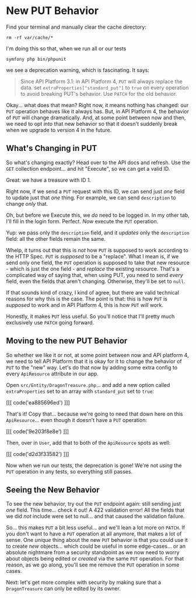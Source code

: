 # New PUT Behavior

Find your terminal and manually clear the cache directory:

```terminal-silent
rm -rf var/cache/*
```

I'm doing this so that, when we run all or our tests

```terminal-silent
symfony php bin/phpunit
```

we see a deprecation warning, which is fascinating. It says:

> Since API Platform 3.1: in API Platform 4, `PUT` will always replace the data.
> set `extraProperties["standard_put"]` to `true` on every operation to avoid breaking
> PUT's behavior. Use `PATCH` for the old behavior.

Okay... what does that mean? Right now, it means nothing has changed: our `PUT`
operation behaves like it always has. But, in API Platform 4, the behavior of `PUT`
will change dramatically. And, at some point between now and then, we need to
opt *into* that new behavior so that it doesn't suddenly break when we upgrade to
version 4 in the future.

## What's Changing in PUT

So what's changing exactly? Head over to the API docs and refresh. Use the `GET`
collection endpoint... and hit "Execute", so we can get a valid ID.

Great: we have a treasure with ID 1.

Right now, if we send a `PUT` request with this ID, we can send just *one*
field to update just that *one* thing. For example, we can send `description`
to change *only* that.

Oh, but before we Execute this, we *do* need to be logged in. In my other tab, I'll
fill in the login form. Perfect. *Now* execute the `PUT` operation.

Yup: we pass only the `description` field, and it *updates* only the `description`
field: all the other fields remain the same.

Whelp, it turns out that this is *not* how `PUT` is supposed to work according
to the HTTP Spec. `PUT` is *supposed* to be a "replace". What I mean is, if we send
only one field, the `PUT` operation is supposed to take that new resource - which
is just the one field - and *replace* the existing resource. That's a complicated
way of saying that, when using PUT, you need to send *every* field, even the fields
that aren't changing. Otherwise, they'll be set to `null`.

If that sounds kind of crazy, I kind of agree, but there are valid technical reasons
for why this is the case. The point is that: this is how `PUT` is *supposed* to work
and in API Platform 4, this is how `PUT` *will* work.

Honestly, it makes `PUT` less useful. So you'll notice that I'll pretty much
exclusively use `PATCH` going forward.

## Moving to the new PUT Behavior

So whether we like it or not, at some point between now and API platform 4, we
need to tell API Platform that it is okay for it to change the behavior
of `PUT` to the "new" way. Let's do that now by adding some extra config to
every `ApiResource` attribute in our app.

Open `src/Entity/DragonTreasure.php`... and add a new option called `extraProperties`
set to an array with `standard_put` set to `true`:

[[[ code('ea885696ed') ]]]

That's it! Copy that... because we're going to need that down here on this
`ApiResource`... even though it doesn't have a `PUT` operation:

[[[ code('9e203f8e8e') ]]]

Then, over in `User`, add that to both of the `ApiResource` spots as well:

[[[ code('d2d3f33582') ]]]

Now when we run our tests, the deprecation is gone! We're not *using* the `PUT`
operation in any tests, so everything still passes.

## Seeing the New Behavior

To see the new behavior, try out the `PUT` endpoint again: still sending just *one*
field. This time... check it out! A 422 validation error! All the fields that we
did *not* include were set to null... and that caused the validation failure.

So... this makes `PUT` a bit less useful... and we'll lean a lot more on `PATCH`.
If you don't want to have a `PUT` operation at all anymore, that makes a lot of sense.
One *unique* thing about the new `PUT` behavior is that you could use it to create
*new* objects... which could be useful in some edge-cases... or an absolute
nightmare from a security standpoint as we now need to worry about objects
being edited or *created* via the same `PUT` operation. For that reason, as we go
along, you'll see me remove the `PUT` operation in some cases.

Next: let's get more complex with security by making sure that a `DragonTreasure`
can only be edited by its owner.
